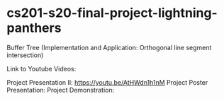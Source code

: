 # cs201-s20-final-project-lightning-panthers
Buffer Tree (Implementation and Application: Orthogonal line segment intersection)

Link to Youtube Videos: 

Project Presentation II: https://youtu.be/AtHWdn1h1nM
Project Poster Presentation:
Project Demonstration:
